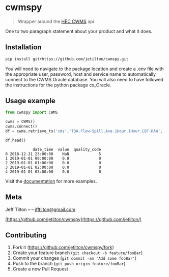 # cwmspy
> Wrapper around the [HEC CWMS](https://cwms.usace.army.mil/dokuwiki/doku.php?id=home) api 

One to two paragraph statement about your product and what it does.


## Installation

```sh
pip install git+https://github.com/jetilton/cwmspy.git
```

You will need to navigate to the package location and create a .env file with the appropriate user, password, host and service name to 
automatically connect to the CWMS Oracle database.  You will also need to have followed the instructions for the python package cx_Oracle.


## Usage example
```python
from cwmspy import CWMS 

cwms = CWMS()
cwms.connect()
df = cwms.retrieve_ts('cms','TDA.Flow-Spill.Ave.1Hour.1Hour.CBT-RAW',  '2019/1/1', '2019/9/1', df=True)

df.head()
```
```
            date_time  value  quality_code
0 2018-12-31 23:00:00    NaN             5
1 2019-01-01 00:00:00    0.0             0
2 2019-01-01 01:00:00    0.0             0
3 2019-01-01 02:00:00    0.0             0
4 2019-01-01 03:00:00    0.0             0
```
Visit the [documentation](https://jetilton.github.io/cwmspy/) for more examples.
## Meta

Jeff Tilton –  – jfftilton@gmail.com

[https://github.com/jetilton/cwmspy](https://github.com/jetilton/)

## Contributing

1. Fork it (<https://github.com/jetilton/cwmspy/fork>)
2. Create your feature branch (`git checkout -b feature/fooBar`)
3. Commit your changes (`git commit -am 'Add some fooBar'`)
4. Push to the branch (`git push origin feature/fooBar`)
5. Create a new Pull Request

<!-- Markdown link & img dfn's -->
[cwms-url]: https://cwms.usace.army.mil/dokuwiki/doku.php?id=home
[travis-image]: https://img.shields.io/travis/dbader/node-datadog-metrics/master.svg?style=flat-square
[travis-url]: https://travis-ci.org/dbader/node-datadog-metrics
